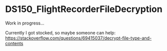 # DS150_FlightRecorderFileDecryption
Work in progress...

Currently I got stocked, so maybe someone can help: https://stackoverflow.com/questions/69415037/decrypt-file-type-and-contents
